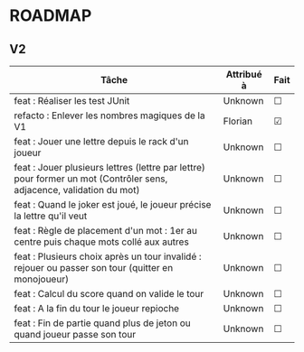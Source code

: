 # ROADMAP

## V2
| Tâche | Attribué à | Fait |
| ----- | ---------- | ---- |
| feat : Réaliser les test JUnit | Unknown | &#x2610; |
| refacto : Enlever les nombres magiques de la V1 | Florian | &#x2611; |
| feat : Jouer une lettre depuis le rack d'un joueur | Unknown | &#x2610; |
| feat : Jouer plusieurs lettres (lettre par lettre) pour former un mot (Contrôler sens, adjacence, validation du mot) | Unknown | &#x2610; |
| feat : Quand le joker est joué, le joueur précise la lettre qu'il veut | Unknown | &#x2610; |
| feat : Règle de placement d'un mot : 1er au centre puis chaque mots collé aux autres | Unknown | &#x2610; |
| feat : Plusieurs choix après un tour invalidé : rejouer ou passer son tour (quitter en monojoueur) | Unknown | &#x2610; |
| feat : Calcul du score quand on valide le tour | Unknown | &#x2610; |
| feat : A la fin du tour le joueur repioche | Unknown | &#x2610; |
| feat : Fin de partie quand plus de jeton ou quand joueur passe son tour | Unknown | &#x2610; |